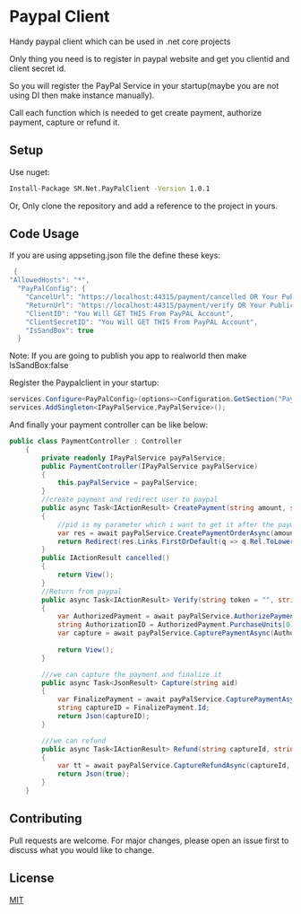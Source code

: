 # Paypal Client

Handy paypal client which can be used in .net core projects

Only thing you need is to register in paypal website and get you clientid and client secret id.

So you will register the PayPal Service in your startup(maybe you are not using DI then make instance manually).

Call each function which is needed to get create payment, authorize payment, capture or refund it.

## Setup

Use nuget:
```bash
Install-Package SM.Net.PayPalClient -Version 1.0.1
```

Or, Only clone the repository and add a reference to the project in yours.

## Code Usage

If you are using appseting.json file the define these keys:

```c#
 {
"AllowedHosts": "*",
  "PayPalConfig": {
    "CancelUrl": "https://localhost:44315/payment/cancelled OR Your Public Address",
    "ReturnUrl": "https://localhost:44315/payment/verify OR Your Public Address",
    "ClientID": "You Will GET THIS From PayPAL Account",
    "ClientSecretID": "You Will GET THIS From PayPAL Account",
    "IsSandBox": true
  }
```

Note: If you are going to publish you app to realworld then make IsSandBox:false

Register the Paypalclient in your startup:

```c#
services.Configure<PayPalConfig>(options=>Configuration.GetSection("PayPalConfig").Bind(options));
services.AddSingleton<IPayPalService,PayPalService>();
```

And finally your payment controller can be like below:
```c#
public class PaymentController : Controller
    {
        private readonly IPayPalService payPalService;
        public PaymentController(IPayPalService payPalService)
        {
            this.payPalService = payPalService;
        }
        //create payment and redirect user to paypal
        public async Task<IActionResult> CreatePayment(string amount, string pid)
        {
            //pid is my parameter which i want to get it after the payment is done.
            var res = await payPalService.CreatePaymentOrderAsync(amount, customParameters: new Dictionary<string, string>() { { "pid", pid } });
            return Redirect(res.Links.FirstOrDefault(q => q.Rel.ToLower().Equals("approve")).Href);
        }
        public IActionResult cancelled()
        {
            return View();
        }
        //Return from paypal
        public async Task<IActionResult> Verify(string token = "", string PayerID = "", string pid = "")
        {
            var AuthorizedPayment = await payPalService.AuthorizePaymentOrderAsync(token);
            string AuthorizationID = AuthorizedPayment.PurchaseUnits[0].Payments.Authorizations[0].Id;
            var capture = await payPalService.CapturePaymentAsync(AuthorizationID);
       
            return View();
        }

        ///we can capture the payment and finalize it
        public async Task<JsonResult> Capture(string aid)
        {
            var FinalizePayment = await payPalService.CapturePaymentAsync(aid);
            string captureID = FinalizePayment.Id;
            return Json(captureID);
        }

        ///we can refund
        public async Task<IActionResult> Refund(string captureId, string amount, string unit)
        {
            var tt = await payPalService.CaptureRefundAsync(captureId, amount, unit);
            return Json(true);
        }
    }
```
## Contributing
Pull requests are welcome. For major changes, please open an issue first to discuss what you would like to change.


## License
[MIT](https://choosealicense.com/licenses/mit/)
